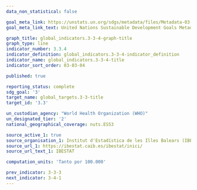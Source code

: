 ```yaml
---
data_non_statistical: false

goal_meta_link: https://unstats.un.org/sdgs/metadata/files/Metadata-03-03-04.pdf
goal_meta_link_text: United Nations Sustainable Development Goals Metadata (PDF)

graph_title: global_indicators.3-3-4-graph-title
graph_type: line
indicator_number: 3.3.4
indicator_definition: global_indicators.3-3-4-indicator_definition
indicator_name: global_indicators.3-3-4-title
indicator_sort_order: 03-03-04

published: true

reporting_status: complete
sdg_goal: '3'
target_name: global_targets.3-3-title
target_id: '3.3'

un_custodian_agency: "World Health Organization (WHO)"
un_designated_tier: '2'
national_geographical_coverage: nuts.ES53

source_active_1: true
source_organisation_1: Institut d'Estadística de les Illes Balears (IBESTAT)
source_url_1: https://ibestat.caib.es/ibestat/inici/
source_url_text_1: IBESTAT

computation_units: 'Tanto por 100.000'

prev_indicator: 3-3-3
next_indicator: 3-4-1
---
```

